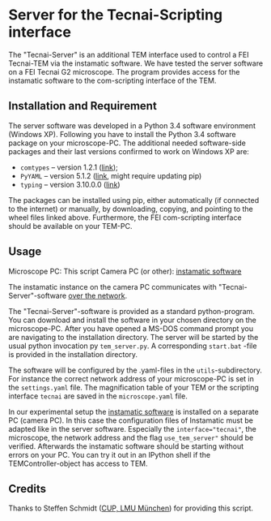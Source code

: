 # Server for the Tecnai-Scripting interface

The "Tecnai-Server" is an additional TEM interface used to control a FEI Tecnai-TEM via the instamatic software. We have tested the server software on a FEI Tecnai G2 microscope. The program provides access for the instamatic software to the com-scripting interface of the TEM.

## Installation and Requirement

The server software was developed in a Python 3.4 software environment (Windows XP). Following you have to install the Python 3.4 software package on your microscope-PC. The additional needed software-side packages and their last versions confirmed to work on Windows XP are:

- `comtypes` – version 1.2.1 ([link](https://pypi.org/project/comtypes/1.2.1/#comtypes-1.2.1-py2.py3-none-any.whl));
- `PyYAML` – version 5.1.2 ([link](https://pypi.org/project/PyYAML/5.1.2/#PyYAML-5.1.2-cp34-cp34m-win32.whl), might require updating pip)
- `typing` – version 3.10.0.0 ([link](https://pypi.org/project/typing/3.10.0.0/#typing-3.10.0.0-py3-none-any.whl))

The packages can be installed using pip, either automatically (if connected to the internet) or manually, by downloading, copying, and pointing to the wheel files linked above. Furthermore, the FEI com-scripting interface should be available on your TEM-PC.

## Usage

Microscope PC: This script
Camera PC (or other): [instamatic software](https://github.com/instamatic-dev/instamatic)

The instamatic instance on the camera PC communicates with "Tecnai-Server"-software [over the network](https://instamatic.readthedocs.io/en/latest/network/).

The "Tecnai-Server"-software is provided as a standard python-program. You can download and install the software in your chosen directory on the microscope-PC. After you have opened a MS-DOS command prompt you are navigating to the installation directory. The server will be started by the usual python invocation py `tem_server.py`. A corresponding `start.bat` -file is provided in the installation directory.

The software will be configured by the .yaml-files in the `utils`-subdirectory. For instance the correct network address of your microscope-PC is set in the `settings.yaml` file. The magnification table of your TEM or the scripting interface `tecnai` are saved in the `microscope.yaml` file.

In our experimental setup the [instamatic software](https://github.com/instamatic-dev/instamatic) is installed on a separate PC (camera PC). In this case the configuration files of Instamatic must be adapted like in the server software. Especially the `interface="tecnai"`, the microscope, the network address and the flag `use_tem_server"` should be verified. Afterwards the instamatic software should be starting without errors on your PC. You can try it out in an IPython shell if the TEMController-object has access to TEM.

## Credits

Thanks to Steffen Schmidt ([CUP, LMU München](https://www.cup.uni-muenchen.de/)) for providing this script.
